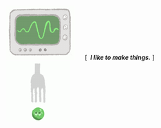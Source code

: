 <img src="https://github.com/alisya-k/alisya-k/blob/main/Radio.gif" width="160" /> &nbsp;&nbsp;<text>&nbsp;&nbsp;&nbsp;[&nbsp;&nbsp;***I like to make things.***&nbsp;]&nbsp;&nbsp;</text> &nbsp;&nbsp; <img src="https://github.com/alisya-k/alisya-k/blob/main/pea_remastered.gif" width="150" />
